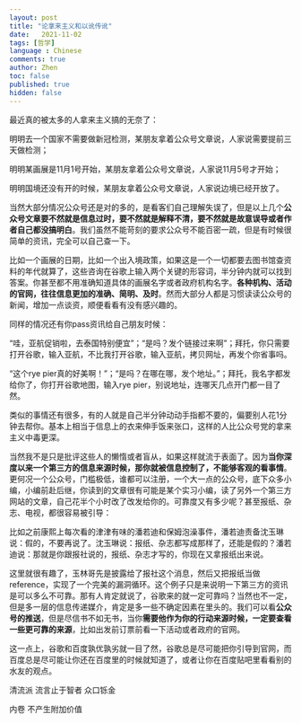 ```yaml
---
layout: post
title: "论拿来主义和以讹传讹"
date:   2021-11-02
tags: [哲学]
language : Chinese
comments: true
author: Zhen
toc: false
published: true
hidden: false
---
```

最近真的被太多的人拿来主义搞的无奈了：

明明去一个国家不需要做新冠检测，某朋友拿着公众号文章说，人家说需要提前三天做检测；

明明某画展是11月1号开始，某朋友拿着公众号文章说，人家说11月5号才开始；

明明国境还没有开的时候，某朋友拿着公众号文章说，人家说边境已经开放了。

当然大部分情况公众号还是对的多的，是看客们自己理解失误了，但是以上几个**公众号文章要不然就是信息过时，要不然就是解释不清，要不然就是故意误导或者作者自己都没搞明白**。我们虽然不能苛刻的要求公众号不能百密一疏，但是有时候很简单的资讯，完全可以自己查一下。

比如一个画展的日期，比如一个出入境政策，如果这是一个一切都要去图书馆查资料的年代就算了，这些咨询在谷歌上输入两个关键的形容词，半分钟内就可以找到答案。你甚至都不用准确知道具体的画展名字或者政府机构名字。**各种机构、活动的官网，往往信息更加的准确、简明、及时**。然而大部分人都是习惯读读公众号的新闻，增加一点谈资，顺便看看有没有感兴趣的。

同样的情况还有你pass资讯给自己朋友时候：

“哇，亚航促销啦，去泰国特别便宜”；“是吗？发个链接过来啊”；拜托，你只需要打开谷歌，输入亚航，不比我打开谷歌，输入亚航，拷贝网址，再发个你省事吗。

“这个rye pier真的好美啊！”；“是吗？在哪在哪，发个地址。”；拜托，我名字都发给你了，你打开谷歌地图，输入rye pier，别说地址，连哪天几点开门都一目了然。

类似的事情还有很多，有的人就是自己半分钟动动手指都不要的，偏要别人花1分钟去帮你。基本上相当于信息上的衣来伸手饭来张口，这样的人比公众号党的拿来主义中毒更深。

当然我不是只是批评这些人的懒惰或者盲从，如果这样就流于表面了。因为**当你深度以来一个第三方的信息来源时候，那你就被信息控制了，不能够客观的看事情**。更何况一个公众号，门槛极低，谁都可以注册，一个大一点的公众号，底下众多小编，小编前赴后继，你读到的文章很有可能是某个实习小编，读了另外一个第三方网站的文章，自己花半个小时改了改发给你的。可靠度又有多少呢？甚至报纸、杂志、电视，都很容易被引导：

比如之前康熙上每次看的津津有味的潘若迪和保姆泡澡事件，潘若迪责备沈玉琳说：假的，不要再说了。沈玉琳说：报纸、杂志都写成那样了，还能是假的？潘若迪说：那就是你跟报社说的，报纸、杂志才写的，你现在又拿报纸出来说。

这里就很有趣了，玉林哥先是披露给了报社这个消息，然后又把报纸当做reference，实现了一个完美的漏洞循环。这个例子只是来说明一下第三方的资讯是可以多么不可靠。那有人肯定就说了，谷歌来的就一定可靠吗？当然也不一定，但是多一层的信息传递媒介，肯定是多一些不确定因素在里头的。我们可以看**公众号的推送**，但是尽信书不如无书，当你**需要他作为你的行动来源时候，一定要查看一些更可靠的来源**，比如出发前订票前看一下活动或者政府的官网。

这一点上，谷歌和百度孰优孰劣就一目了然，谷歌总是尽可能把你引导到官网，而百度总是尽可能让你还在百度里的时候就知道了，或者让你在百度贴吧里看看别的水友的观点。
  
清流派
流言止于智者
众口铄金

内卷 不产生附加价值
<!--stackedit_data:
eyJoaXN0b3J5IjpbMTc1NjcxNjgxNiwtMTQwODMyMzM4Ml19
-->